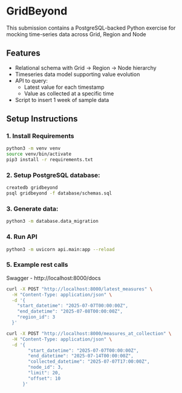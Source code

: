 # GridBeyond

This submission contains a PostgreSQL-backed Python exercise for mocking time-series data across Grid, Region and Node

## Features

- Relational schema with Grid -> Region -> Node hierarchy
- Timeseries data model supporting value evolution
- API to query:
  - Latest value for each timestamp
  - Value as collected at a specific time
- Script to insert 1 week of sample data

## Setup Instructions 

### 1. Install Requirements
```bash
python3 -m venv venv
source venv/bin/activate
pip3 install -r requirements.txt
```


### 2. Setup PostgreSQL database:

```bash
createdb gridbeyond
psql gridbeyond -f database/schemas.sql

```

### 3. Generate data:
```bash
python3 -m database.data_migration
```

### 4.  Run API
```bash
python3 -m uvicorn api.main:app --reload
```

### 5. Example rest calls

Swagger - http://localhost:8000/docs

```bash
curl -X POST "http://localhost:8000/latest_measures" \
  -H "Content-Type: application/json" \
  -d '{
    "start_datetime": "2025-07-07T00:00:00Z",
    "end_datetime": "2025-07-08T00:00:00Z",
    "region_id": 3
  }'
```

```bash
curl -X POST "http://localhost:8000/measures_at_collection" \
  -H "Content-Type: application/json" \
  -d '{
        "start_datetime": "2025-07-07T00:00:00Z",
        "end_datetime": "2025-07-14T00:00:00Z",
        "collected_datetime": "2025-07-07T17:00:00Z",
        "node_id": 3,
        "limit": 20,
        "offset": 10
      }'
```